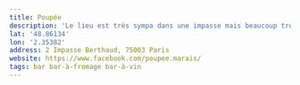 ```yaml
---
title: Poupée
description: 'Le lieu est très sympa dans une impasse mais beaucoup trop cher... '
lat: '48.86134'
lon: '2.35382'
address: 2 Impasse Berthaud, 75003 Paris
website: https://www.facebook.com/poupee.marais/
tags: bar bar-à-fromage bar-à-vin
---
```

